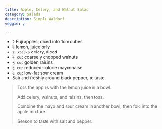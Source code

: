 ```yaml
---
title: Apple, Celery, and Walnut Salad 
category: Salads
description: Simple Waldorf
veggie: y

--- 
```

* `2` Fuji apples, diced into 1cm cubes
* `½` lemon, juice only
* `2 stalks` celery, diced
* `½ cup` coarsely chopped walnuts
* `⅓ cup` golden raisins
* `¼ cup` reduced-calorie mayonnaise
* `¼ cup` low-fat sour cream
* Salt and freshly ground black pepper, to taste
 
> Toss the apples with the lemon juice in a bowl.
>
> Add celery, walnuts, and raisins, then toss.
>
> Combine the mayo and sour cream in another bowl, then fold into the apple mixture.
>
> Season to taste with salt and pepper.
